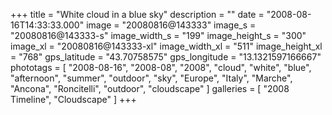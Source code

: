 +++
title = "White cloud in a blue sky"
description = ""
date = "2008-08-16T14:33:33.000"
image = "20080816@143333"
image_s = "20080816@143333-s"
image_width_s = "199"
image_height_s = "300"
image_xl = "20080816@143333-xl"
image_width_xl = "511"
image_height_xl = "768"
gps_latitude = "43.70758575"
gps_longitude = "13.1321597166667"
phototags = [ "2008-08-16", "2008-08", "2008", "cloud", "white", "blue", "afternoon", "summer", "outdoor", "sky", "Europe", "Italy", "Marche", "Ancona", "Roncitelli", "outdoor", "cloudscape" ]
galleries = [ "2008 Timeline", "Cloudscape" ]
+++
